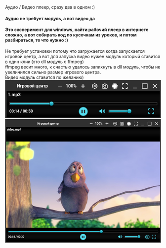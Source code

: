 Аудио / Видео плеер, сразу два в одном :)  
#### Аудио не требует модуль, а вот видео да
#### Это эксперимент для windows, найти рабочий плеер в интернете сложно, а вот собирать код по кусочкам из уроков, и потом разбираться, то что нужно :)
Не требует установки потому что загружается когда запускается игровой центр, а вот для запуска видео нужен модуль который ставится в один клик (это dll модуль с ffmpeg)  
ffmpeg весит много, к счастью удалось запихнуть в dll модуль, чтобы не увеличился сильно размер игрового центра.  
Видео модуль ставится по желанию)  
![app](./screenshot.png)  
![app](./screenshot2.png)
